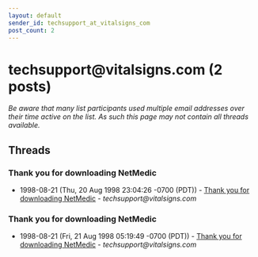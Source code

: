 ```yaml
---
layout: default
sender_id: techsupport_at_vitalsigns_com
post_count: 2
---
```


# techsupport<span>@</span>vitalsigns.com (2 posts)

_Be aware that many list participants used multiple email addresses over their time active on the list. As such this page may not contain all threads available._

## Threads

### Thank you for downloading NetMedic
+ 1998-08-21 (Thu, 20 Aug 1998 23:04:26 -0700 (PDT)) - [Thank you for downloading NetMedic](/archive/1998/08/330907ece75f907666066135be9c43c346cbb887a2f4fdba69188b95ee81e247) - _techsupport@vitalsigns.com_

### Thank you for downloading NetMedic
+ 1998-08-21 (Fri, 21 Aug 1998 05:19:49 -0700 (PDT)) - [Thank you for downloading NetMedic](/archive/1998/08/6e93f73a9d2f3b2452c1ca5cf72ae5e6defd73fb2d85db1c08419fc40159e157) - _techsupport@vitalsigns.com_

